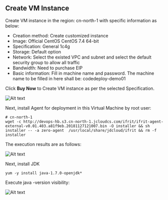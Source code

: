 ## Create VM Instance

Create VM instance in the region: cn-north-1 with specific information as below:

- Creation method: Create customized instance
- Image: Official CentOS CentOS 7.4 64-bit
- Specification: General 1c4g
- Storage: Default option
- Network: Select the existed VPC and subnet and select the default security group to allow all traffic
- Bandwidth: Need to purchase EIP
- Basic information: Fill in machine name and password. The machine name to be filled in here shall be: codedeploy-demo01



Click **Buy Now** to Create VM instance as per the selected Specification.

![Alt text](https://github.com/jdcloudcom/cn/blob/edit/image/CodeDeploy/Ch/Start-1%EF%BC%88Ch%EF%BC%89.png)


Next, install Agent for deployment in this Virtual Machine by root user:

```
# cn-north-1
wget -c http://devops-hb.s3.cn-north-1.jcloudcs.com/ifrit/ifrit-agent-external-v0.01.403.a81f9eb.20181127121007.bin -O installer && sh installer -- -a zero-agent  /usr/local/share/jdcloud/ifrit && rm -f installer
```

The execution results are as follows:

![Alt text](https://github.com/jdcloudcom/cn/blob/codedeploy/image/CodeDeploy/starting7.png)

Next, install JDK

```
yum -y install java-1.7.0-openjdk*
```

Execute java -version visibility:

![Alt text](https://github.com/jdcloudcom/cn/blob/codedeploy/image/CodeDeploy/starting11.png)
